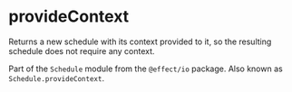 # provideContext

Returns a new schedule with its context provided to it, so the
resulting schedule does not require any context.

Part of the `Schedule` module from the `@effect/io` package. Also known as `Schedule.provideContext`.
